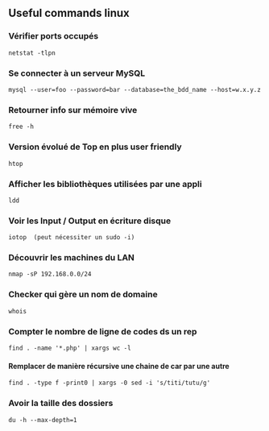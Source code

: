 ## Useful commands linux  

### Vérifier ports occupés 

```
netstat -tlpn
```

### Se connecter à un serveur MySQL 
```
mysql --user=foo --password=bar --database=the_bdd_name --host=w.x.y.z
```

###  Retourner info sur mémoire vive
```
free -h
```

### Version évolué de Top en plus user friendly 
```
htop
```
### Afficher les bibliothèques utilisées par une appli
```
ldd
```
### Voir les Input / Output en écriture disque 
```
iotop  (peut nécessiter un sudo -i)
```

### Découvrir les machines du LAN 
```
nmap -sP 192.168.0.0/24
```

### Checker qui gère un nom de domaine
```
whois
```

### Compter le nombre de ligne de codes ds un rep
``` 
find . -name '*.php' | xargs wc -l
```

####  Remplacer de manière récursive une chaine de car par une autre
```
find . -type f -print0 | xargs -0 sed -i 's/titi/tutu/g'
```


### Avoir la taille des dossiers 
```
du -h --max-depth=1
```


